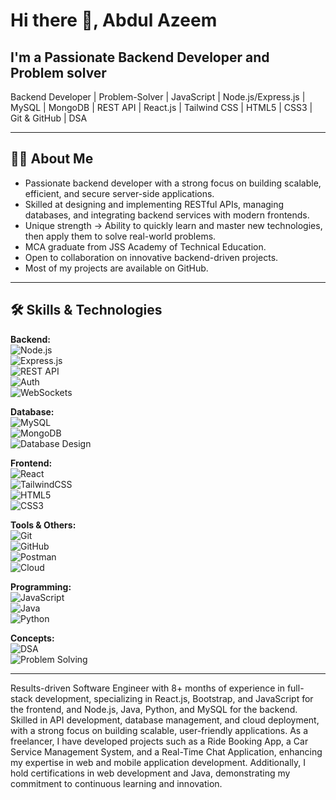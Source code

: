 # Hi there 👋, Abdul Azeem

## I'm a Passionate Backend **Developer** and Problem solver

Backend Developer | Problem-Solver | JavaScript | Node.js/Express.js | MySQL | MongoDB | REST API | React.js | Tailwind CSS | HTML5 | CSS3 | Git & GitHub | DSA

---

## 🧑‍💻 About Me

-  Passionate backend developer with a strong focus on building scalable, efficient, and secure server-side applications. 
-  Skilled at designing and implementing RESTful APIs, managing databases, and integrating backend services with modern frontends.  
-  Unique strength → Ability to quickly learn and master new technologies, then apply them to solve real-world problems.  
-  MCA graduate from JSS Academy of Technical Education.  
-  Open to collaboration on innovative backend-driven projects.
-  Most of my projects are available on GitHub.

---
## 🛠 Skills & Technologies

**Backend:**  
![Node.js](https://img.shields.io/badge/Node.js-43853D?style=flat&logo=node.js&logoColor=white)  
![Express.js](https://img.shields.io/badge/Express.js-000000?style=flat&logo=express&logoColor=white)  
![REST API](https://img.shields.io/badge/REST%20API-FF6F00?style=flat&logo=api&logoColor=white)  
![Auth](https://img.shields.io/badge/Authentication%20%26%20Authorization-4B8BBE?style=flat)  
![WebSockets](https://img.shields.io/badge/WebSockets-010101?style=flat)

**Database:**  
![MySQL](https://img.shields.io/badge/MySQL-4479A1?style=flat&logo=mysql&logoColor=white)  
![MongoDB](https://img.shields.io/badge/MongoDB-4EA94B?style=flat&logo=mongodb&logoColor=white)  
![Database Design](https://img.shields.io/badge/Database%20Design%20%26%20Optimization-FFB800?style=flat)

**Frontend:**  
![React](https://img.shields.io/badge/React-61DAFB?style=flat&logo=react&logoColor=black)  
![TailwindCSS](https://img.shields.io/badge/Tailwind_CSS-38B2AC?style=flat&logo=tailwind-css&logoColor=white)  
![HTML5](https://img.shields.io/badge/HTML5-E34F26?style=flat&logo=html5&logoColor=white)  
![CSS3](https://img.shields.io/badge/CSS3-1572B6?style=flat&logo=css3&logoColor=white)

**Tools & Others:**  
![Git](https://img.shields.io/badge/Git-F05032?style=flat&logo=git&logoColor=white)  
![GitHub](https://img.shields.io/badge/GitHub-181717?style=flat&logo=github&logoColor=white)  
![Postman](https://img.shields.io/badge/Postman-FF6C37?style=flat&logo=postman&logoColor=white)  
![Cloud](https://img.shields.io/badge/Cloud%20Deployment%20(Heroku,%20Render,%20VPS)-430098?style=flat&logo=heroku&logoColor=white)

**Programming:**  
![JavaScript](https://img.shields.io/badge/JavaScript-F7DF1E?style=flat&logo=javascript&logoColor=black)  
![Java](https://img.shields.io/badge/Java-007396?style=flat&logo=java&logoColor=white)  
![Python](https://img.shields.io/badge/Python-3776AB?style=flat&logo=python&logoColor=white)

**Concepts:**  
![DSA](https://img.shields.io/badge/Data%20Structures%20%26%20Algorithms-1E90FF?style=flat)  
![Problem Solving](https://img.shields.io/badge/Problem%20Solving-2E8B57?style=flat)

---
Results-driven Software Engineer with 8+ months of experience in full-stack development, specializing in React.js, Bootstrap, and JavaScript for the frontend, and Node.js, Java, Python, and MySQL for the backend. Skilled in API development, database management, and cloud deployment, with a strong focus on building scalable, user-friendly applications.
As a freelancer, I have developed projects such as a Ride Booking App, a Car Service Management System, and a Real-Time Chat Application, enhancing my expertise in web and mobile application development. Additionally, I hold certifications in web development and Java, demonstrating my commitment to continuous learning and innovation.
